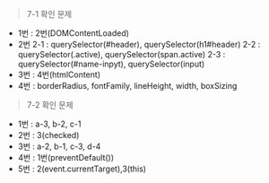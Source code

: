 > 7-1 확인 문제
- 1번 : 2번(DOMContentLoaded)
- 2번
2-1 : querySelector(#header), querySelector(h1#header)
2-2 : querySelector(.active), querySelector(span.active)
2-3 : querySelector(#name-inpyt), querySelector(input)
- 3번 : 4번(htmlContent)
- 4번 : borderRadius, fontFamily, lineHeight, width, boxSizing

> 7-2 확인 문제
- 1번 : a-3, b-2, c-1
- 2번 : 3(checked)
- 3번 : a-2, b-1, c-3, d-4
- 4번 : 1번(preventDefault())
- 5번 : 2(event.currentTarget),3(this)
